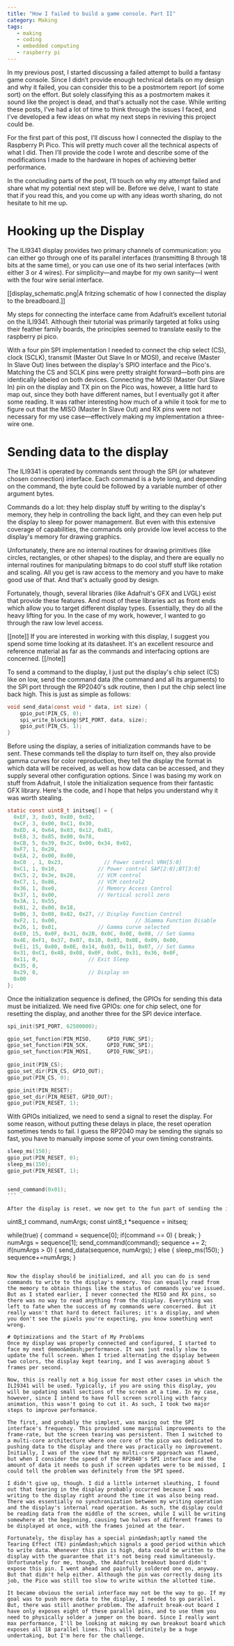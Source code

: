 ```yaml
---
title: "How I failed to build a game console. Part II"
category: Making
tags:
   - making
   - coding
   - embedded computing
   - raspberry pi
---
```


In my previous post, I started discussing a failed attempt to build a fantasy game console. Since I didn’t provide enough technical details on my design and why it failed, you can consider this to be a postmortem report (of some sort) on the effort. But solely classifying this as a postmortem makes it sound like the project is dead, and that's actually not the case. While writing these posts, I've had a lot of time to think through the issues I faced, and I've developed a few ideas on what my next steps in reviving this project could be. 

<!--more -->

For the first part of this post, I’ll discuss how I connected the display to the Raspberry Pi Pico. This will pretty much cover all the technical aspects of what I did. Then I’ll provide the code I wrote and describe some of the modifications I made to the hardware in hopes of achieving better performance. 

In the concluding parts of the post, I’ll touch on why my attempt failed and share what my potential next step will be. Before we delve, I want to state that if you read this, and you come up with any ideas worth sharing, do not hesitate to hit me up.

# Hooking up the Display
The ILI9341 display provides two primary channels of communication: you can either go through one of its parallel interfaces (transmitting 8 through 18 bits at the same time), or you can use one of its two serial interfaces (with either 3 or 4 wires). For simplicity&mdash;and maybe for my own sanity&mdash;I went with the four wire serial interface.

[[display_schematic.png|A fritzing schematic of how I connected the display to the breadboard.]]

My steps for connecting the interface came from Adafruit’s excellent tutorial on the ILI9341. Although their tutorial was primarily targeted at folks using their feather family boards, the principles seemed to translate easily to the raspberry pi pico. 

With a four pin SPI implementation I needed to connect the chip select (CS), clock (SCLK), transmit (Master Out Slave In or MOSI), and receive (Master In Slave Out) lines between the display's SPIO interface and the Pico's. Matching the CS and SCLK pins were pretty straight forward&mdash;both pins are identically labeled on both devices. Connecting the MOSI (Master Out Slave In) pin on the display and TX pin on the Pico was, however, a little hard to map out, since they both have different names, but I eventually got it after some reading. It was rather interesting how much of a while it took for me to figure out that the MISO (Master In Slave Out) and RX pins were not necessary for my use case&mdash;effectively making my implementation a three-wire one.

# Sending data to the display
The ILI9341 is operated by commands sent through the SPI (or whatever chosen connection) interface. Each command is a byte long, and depending on the command, the byte could be followed by a variable number of other argument bytes. 

Commands do a lot: they help display stuff by writing to the display's memory, they help in controlling the back light, and they can even help put the display to sleep for power management. But even with this extensive coverage of capabilities, the commands only provide low level access to the display's memory for drawing graphics. 

Unfortunately, there are no internal routines for drawing primitives (like circles, rectangles, or other shapes) to the display, and there are equally no internal routines for manipulating bitmaps to do cool stuff stuff like rotation and scaling. All you get is raw access to the memory and you have to make good use of that. And that's actually good by design.

Fortunately, though, several libraries (like Adafruit's GFX and LVGL) exist that provide these features. And most of these libraries act as front ends which allow you to target different display types. Essentially, they do all the heavy lifting for you. In the case of my work, however, I wanted to go through the raw low level access.

[[note]]
If you are interested in working with this display, I suggest you spend some time looking at its datasheet. It's an excellent resource and reference material as far as the commands and interfacing options are concerned.
[[/note]]

To send a command to the display, I just put the display's chip select (CS) like on low, send the command data (the command and all its arguments) to the SPI port through the RP2040's sdk routine, then I put the chip select line back high. This is just as simple as follows:

````c
void send_data(const void * data, int size) {
	gpio_put(PIN_CS, 0);
	spi_write_blocking(SPI_PORT, data, size);
	gpio_put(PIN_CS, 1);
}
````

Before using the display, a series of initialization commands have to be sent. These commands tell the display to turn itself on, they also provide gamma curves for color reproduction, they tell the display the format in which data will be received, as well as how data can be accessed, and they supply several other configuration options. Since I was basing my work on stuff from Adafruit, I stole the initialization sequence from their fantastic GFX library. Here's the code, and I hope that helps you understand why it was worth stealing.

````c
static const uint8_t initseq[] = {
  0xEF, 3, 0x03, 0x80, 0x02,
  0xCF, 3, 0x00, 0xC1, 0x30,
  0xED, 4, 0x64, 0x03, 0x12, 0x81,
  0xE8, 3, 0x85, 0x00, 0x78,
  0xCB, 5, 0x39, 0x2C, 0x00, 0x34, 0x02,
  0xF7, 1, 0x20,
  0xEA, 2, 0x00, 0x00,
  0xC0  , 1, 0x23,             // Power control VRH[5:0]
  0xC1, 1, 0x10,             // Power control SAP[2:0];BT[3:0]
  0xC5, 2, 0x3e, 0x28,       // VCM control
  0xC7, 1, 0x86,             // VCM control2
  0x36, 1, 0xe0,             // Memory Access Control
  0x37, 1, 0x00,             // Vertical scroll zero
  0x3A, 1, 0x55,
  0xB1, 2, 0x00, 0x18,
  0xB6, 3, 0x08, 0x82, 0x27, // Display Function Control
  0xF2, 1, 0x00,                         // 3Gamma Function Disable
  0x26, 1, 0x01,             // Gamma curve selected
  0xE0, 15, 0x0F, 0x31, 0x2B, 0x0C, 0x0E, 0x08, // Set Gamma
  0x4E, 0xF1, 0x37, 0x07, 0x10, 0x03, 0x0E, 0x09, 0x00,
  0xE1, 15, 0x00, 0x0E, 0x14, 0x03, 0x11, 0x07, // Set Gamma
  0x31, 0xC1, 0x48, 0x08, 0x0F, 0x0C, 0x31, 0x36, 0x0F,
  0x11, 0,                // Exit Sleep
  0x35, 0,
  0x29, 0,                // Display on
  0x00
};
````

Once the initialization sequence is defined, the GPIOs for sending this data must be initialized. We need five GPIOs: one for chip select, one for resetting the display, and another three for the SPI device interface.

````c
spi_init(SPI_PORT, 62500000);

gpio_set_function(PIN_MISO, 	GPIO_FUNC_SPI);
gpio_set_function(PIN_SCK,  	GPIO_FUNC_SPI);
gpio_set_function(PIN_MOSI, 	GPIO_FUNC_SPI);
    
gpio_init(PIN_CS);
gpio_set_dir(PIN_CS, GPIO_OUT);
gpio_put(PIN_CS, 0);

gpio_init(PIN_RESET);
gpio_set_dir(PIN_RESET, GPIO_OUT);
gpio_put(PIN_RESET, 1);
````

With GPIOs initialized, we need to send a signal to reset the display. For some reason, without putting these delays in place, the reset operation sometimes tends to fail. I guess the RP2040 may be sending the signals so fast, you have to manually impose some of your own timing constraints.

````c
sleep_ms(150);
gpio_put(PIN_RESET, 0);
sleep_ms(150);
gpio_put(PIN_RESET, 1);


send_command(0x01);
```

After the display is reset, we now get to the fun part of sending the initialization sequence. All I do here is to loop through the sequence and send all the commands.

````
uint8_t command, numArgs;
const uint8_t *sequence = initseq;

while(true) {
    command = sequence[0];
    if(command == 0) {
    	break;
    }
    numArgs = sequence[1];
	 send_command(command);
	 sequence += 2;
    if(numArgs > 0) {
    	send_data(sequence, numArgs);
    } else {
	 	sleep_ms(150);
    }
	 sequence+=numArgs;
}
````

Now the display should be initialized, and all you can do is send commands to write to the display's memory. You can equally read from the memory to obtain things like the status of commands you've issued. But as I stated earlier, I never connected the MISO and RX pins, so there was no way to read anything from the display. Everything was left to fate when the success of my commands were concerned. But it really wasn't that hard to detect failures; it's a display, and when you don't see the pixels you're expecting, you know something went wrong.

# Optimizations and the Start of My Problems
Once my display was properly connected and configured, I started to face my next demon&mdash;performance. It was just really slow to update the full screen. When I tried alternating the display between two colors, the display kept tearing, and I was averaging about 5 frames per second. 

Now, this is really not a big issue for most other cases in which the ILI9341 will be used. Typically, if you are using this display, you will be updating small sections of the screen at a time. In my case, however, since I intend to have full screen scrolling with fancy animation, this wasn't going to cut it. As such, I took two major steps to improve performance.

The first, and probably the simplest, was maxing out the SPI interface's frequency. This provided some marginal improvements to the frame-rate, but the screen tearing was persistent. Then I switched to a multi-core architecture where one core of the pico was dedicated to pushing data to the display and there was practically no improvement. Initially, I was of the view that my multi-core approach was flawed, but when I consider the speed of the RP2040's SPI interface and the amount of data it needs to push if screen updates were to be missed, I could tell the problem was definitely from the SPI speed.

I didn't give up, though. I did a little internet sleuthing, I found out that tearing in the display probably occurred because I was writing to the display right around the time it was also being read. There was essentially no synchronization between my writing operation and the display's internal read operation. As such, the display could be reading data from the middle of the screen, while I will be writing somewhere at the beginning, causing two halves of different frames to be displayed at once, with the frames joined at the tear. 

Fortunately, the display has a special pin&mdash;aptly named the Tearing Effect (TE) pin&mdash;which signals a good period within which to write data. Whenever this pin is high, data could be written to the display with the guarantee that it's not being read simultaneously. Unfortunately for me, though, the Adafruit breakout board didn't expose this pin. I went ahead and painfully soldered one on, anyway. But that didn't help either. Although the pin was correctly doing its job, the Pico was still too slow to write within the allotted time.

It became obvious the serial interface may not be the way to go. If my goal was to push more data to the display, I needed to go parallel. But, there was still another problem. The adafruit break-out board I have only exposes eight of these parallel pins, and to use them you need to physically solder a jumper on the board. Since I really want max performance, I'll be looking at making my own breakout board which exposes all 18 parallel lines. This will definitely be a huge undertaking, but I'm here for the challenge.



 